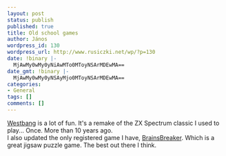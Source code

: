```yaml
---
layout: post
status: publish
published: true
title: Old school games
author: János
wordpress_id: 130
wordpress_url: http://www.rusiczki.net/wp/?p=130
date: !binary |-
  MjAwMy0wMy0yNiAwMTo0MToyNSArMDEwMA==
date_gmt: !binary |-
  MjAwMy0wMy0yNSAyMjo0MToyNSArMDEwMA==
categories:
- General
tags: []
comments: []
---
```

<p><a href="http://www.300ad.com/index.php3?u=games/westbang">Westbang</a> is a lot of fun. It's a remake of the ZX Spectrum classic I used to play... Once. More than 10 years ago.<br />
I also updated the only registered game I have, <a href="http://www.brainsbreaker.com">BrainsBreaker</a>. Which is a great jigsaw puzzle game. The best out there I think.</p>
